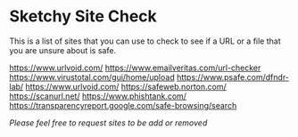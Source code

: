# Sketchy Site Check
This is a list of sites that you can use to check to see if a URL or a file that you are unsure about is safe.

https://www.urlvoid.com/
https://www.emailveritas.com/url-checker
https://www.virustotal.com/gui/home/upload
https://www.psafe.com/dfndr-lab/
https://www.urlvoid.com/
https://safeweb.norton.com/
https://scanurl.net/
https://www.phishtank.com/
https://transparencyreport.google.com/safe-browsing/search

*Please feel free to request sites to be add or removed*
